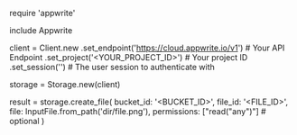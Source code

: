 require 'appwrite'

include Appwrite

client = Client.new
    .set_endpoint('https://cloud.appwrite.io/v1') # Your API Endpoint
    .set_project('&lt;YOUR_PROJECT_ID&gt;') # Your project ID
    .set_session('') # The user session to authenticate with

storage = Storage.new(client)

result = storage.create_file(
    bucket_id: '<BUCKET_ID>',
    file_id: '<FILE_ID>',
    file: InputFile.from_path('dir/file.png'),
    permissions: ["read("any")"] # optional
)
